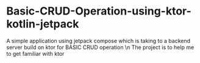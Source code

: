 # Basic-CRUD-Operation-using-ktor-kotlin-jetpack
A simple application using jetpack compose which is taking to a backend server build on ktor for BASIC CRUD operation \n
The project is to help me to get familiar with ktor
